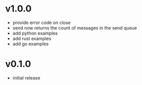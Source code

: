 # v1.0.0

- provide error code on close
- send now returns the count of messages in the send queue
- add python examples
- add rust examples
- add go examples

# v0.1.0

- initial release